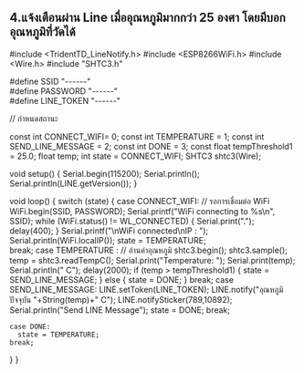 ## 4.แจ้งเตือนผ่าน Line เมื่ออุณหภูมิมากกว่า 25 องศา โดยมีบอกอุณหภูมิที่วัดได้

#include <TridentTD_LineNotify.h>
#include <ESP8266WiFi.h>
#include <Wire.h>
#include "SHTC3.h"

#define SSID        "------"      
#define PASSWORD    "------"       
#define LINE_TOKEN  "------"

// กำหนดสถานะ

const int CONNECT_WIFI= 0;
const int TEMPERATURE = 1;
const int SEND_LINE_MESSAGE = 2;
const int DONE = 3;
const float tempThreshold1 = 25.0;
float temp;
int state = CONNECT_WIFI;
SHTC3 shtc3(Wire);

void setup() {
  Serial.begin(115200); 
  Serial.println();
  Serial.println(LINE.getVersion());
}

void loop() {
  switch (state) {
    case CONNECT_WIFI:
      // รอการเชื่อมต่อ WiFi
        WiFi.begin(SSID, PASSWORD);
        Serial.printf("WiFi connecting to %s\n",  SSID);
        while (WiFi.status() != WL_CONNECTED) {
          Serial.print(".");
          delay(400);
        }
        Serial.printf("\nWiFi connected\nIP : ");
        Serial.println(WiFi.localIP());
        state = TEMPERATURE;        
      break;
    case TEMPERATURE :
      // อ่านค่าอุณหภูมิ
      shtc3.begin();
      shtc3.sample();
      temp = shtc3.readTempC();
      Serial.print("Temperature: ");
      Serial.print(temp);
      Serial.println(" C");
      delay(2000);
      if (temp > tempThreshold1) {
        state = SEND_LINE_MESSAGE;
      }
      else {
        state = DONE;
      }
      break;
    case SEND_LINE_MESSAGE:
      LINE.setToken(LINE_TOKEN);
      LINE.notify("อุณหภูมิปัจจุบัน "+String(temp)+" C");
      LINE.notifySticker(789,10892);
      Serial.println("Send LINE Message");
      state = DONE;
      break; 
  
    case DONE:
      state = TEMPERATURE;
    break;
}
}

